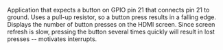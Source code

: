 Application that expects a button on GPIO pin 21 that connects pin 21 to ground.
Uses a pull-up resistor, so a button press results in a falling edge. 
Displays the number of button presses on the HDMI screen. 
Since screen refresh is slow, pressing the button several times quickly will
result in lost presses -- motivates interrupts.
